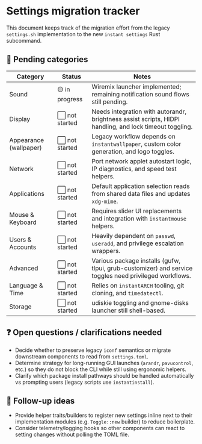 # Settings migration tracker

This document keeps track of the migration effort from the legacy `settings.sh`
implementation to the new `instant settings` Rust subcommand.

## 🔄 Pending categories

| Category | Status | Notes |
| --- | --- | --- |
| Sound | 🟡 in progress | Wiremix launcher implemented; remaining notification sound flows still pending. |
| Display | ⬜️ not started | Needs integration with autorandr, brightness assist scripts, HIDPI handling, and lock timeout toggling. |
| Appearance (wallpaper) | ⬜️ not started | Legacy workflow depends on `instantwallpaper`, custom color generation, and logo toggles. |
| Network | ⬜️ not started | Port network applet autostart logic, IP diagnostics, and speed test helpers. |
| Applications | ⬜️ not started | Default application selection reads from shared data files and updates `xdg-mime`. |
| Mouse & Keyboard | ⬜️ not started | Requires slider UI replacements and integration with `instantmouse` helpers. |
| Users & Accounts | ⬜️ not started | Heavily dependent on `passwd`, `useradd`, and privilege escalation wrappers. |
| Advanced | ⬜️ not started | Various package installs (gufw, tlpui, grub-customizer) and service toggles need privileged workflows. |
| Language & Time | ⬜️ not started | Relies on `instantARCH` tooling, git cloning, and `timedatectl`. |
| Storage | ⬜️ not started | udiskie toggling and gnome-disks launcher still shell-based. |

## ❓ Open questions / clarifications needed

- Decide whether to preserve legacy `iconf` semantics or migrate downstream
  components to read from `settings.toml`.
- Determine strategy for long-running GUI launches (`arandr`, `pavucontrol`,
  etc.) so they do not block the CLI while still using ergonomic helpers.
- Clarify which package install pathways should be handled automatically vs
  prompting users (legacy scripts use `instantinstall`).

## 📌 Follow-up ideas

- Provide helper traits/builders to register new settings inline next to their
  implementation modules (e.g. `Toggle::new` builder) to reduce boilerplate.
- Consider telemetry/logging hooks so other components can react to setting
  changes without polling the TOML file.
